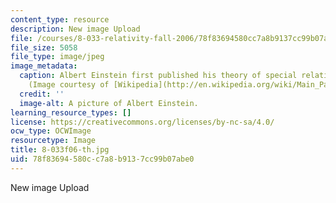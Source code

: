 ```yaml
---
content_type: resource
description: New image Upload
file: /courses/8-033-relativity-fall-2006/78f83694580cc7a8b9137cc99b07abe0_8-033f06-th.jpg
file_size: 5058
file_type: image/jpeg
image_metadata:
  caption: Albert Einstein first published his theory of special relativity in 1905.
    (Image courtesy of [Wikipedia](http://en.wikipedia.org/wiki/Main_Page).)
  credit: ''
  image-alt: A picture of Albert Einstein.
learning_resource_types: []
license: https://creativecommons.org/licenses/by-nc-sa/4.0/
ocw_type: OCWImage
resourcetype: Image
title: 8-033f06-th.jpg
uid: 78f83694-580c-c7a8-b913-7cc99b07abe0
---
```

New image Upload